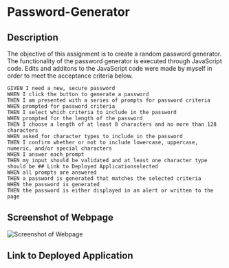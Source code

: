 # Password-Generator

## Description

The objective of this assignment is to create a random password generator. The functionality of the password generator is executed through JavaScript code. Edits and additons to the JavaScript code were made by myself in order to meet the acceptance criteria below.

```
GIVEN I need a new, secure password
WHEN I click the button to generate a password
THEN I am presented with a series of prompts for password criteria
WHEN prompted for password criteria
THEN I select which criteria to include in the password
WHEN prompted for the length of the password
THEN I choose a length of at least 8 characters and no more than 128 characters
WHEN asked for character types to include in the password
THEN I confirm whether or not to include lowercase, uppercase, numeric, and/or special characters
WHEN I answer each prompt
THEN my input should be validated and at least one character type should be ## Link to Deployed Applicationselected
WHEN all prompts are answered
THEN a password is generated that matches the selected criteria
WHEN the password is generated
THEN the password is either displayed in an alert or written to the page
```

## Screenshot of Webpage

![Screenshot of Webpage](https://github.com/mbullock710/Password-Generator/assets/148500556/bb3b3eab-ebda-466c-a5c2-c50f2f8bd142)

## Link to Deployed Application
